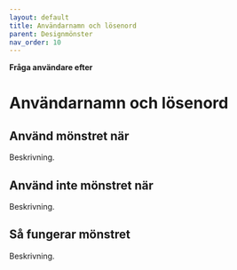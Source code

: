 ```yaml
---
layout: default
title: Användarnamn och lösenord
parent: Designmönster
nav_order: 10
---
```


**Fråga användare efter**

# Användarnamn och lösenord

## Använd mönstret när

Beskrivning.

## Använd inte mönstret när

Beskrivning.

## Så fungerar mönstret

Beskrivning.
